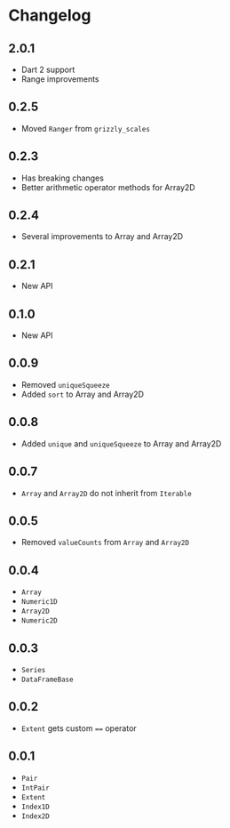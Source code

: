 # Changelog

## 2.0.1

+ Dart 2 support
+ Range improvements

## 0.2.5

+ Moved `Ranger` from `grizzly_scales`

## 0.2.3

+ Has breaking changes
+ Better arithmetic operator methods for Array2D

## 0.2.4

+ Several improvements to Array and Array2D

## 0.2.1

+ New API

## 0.1.0

+ New API

## 0.0.9

+ Removed `uniqueSqueeze`
+ Added `sort` to Array and Array2D

## 0.0.8

+ Added `unique` and `uniqueSqueeze` to Array and Array2D

## 0.0.7

+ `Array` and `Array2D` do not inherit from `Iterable`

## 0.0.5

+ Removed `valueCounts` from `Array` and `Array2D`

## 0.0.4

+ `Array`
+ `Numeric1D`
+ `Array2D`
+ `Numeric2D`

## 0.0.3

+ `Series`
+ `DataFrameBase`

## 0.0.2

- `Extent` gets custom `==` operator

## 0.0.1

- `Pair`
- `IntPair`
- `Extent`
- `Index1D`
- `Index2D`
